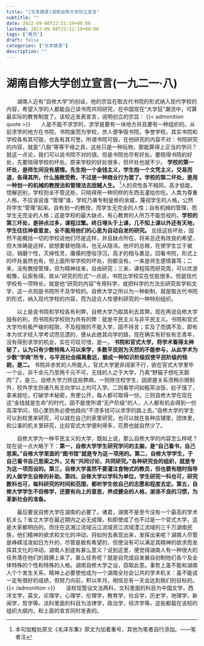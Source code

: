 ```yaml
---
title: "[文本摘录]湖南自修大学创立宣言"
subtitle: ""
date: 2022-09-08T22:51:19+08:00
lastmod: 2022-09-08T22:51:19+08:00
tags: ["教员"]
draft: false
categories: ["文本摘录"]
description: ""
---
```

# 湖南自修大学创立宣言(一九二一·八)
​&ensp;&ensp;​&ensp;&ensp;湖南人近有“自修大学”的创设，他的宗旨在取古代书院的形式纳入现代学校的内容，希望入学的人都能自己读书而共同研究，在中国现在“大学狂”潮流中，可算最实际的教育制度了。该校近发表宣言，说明创立的宗旨：
{{< admonition quote >}}
​&ensp;&ensp;​&ensp;&ensp;人是不能不求学的，求学是要有一块地方并且要有一种组织的。从前求学的地方在书院，书院废而为学校，世人便争毁书院，争誉学校。其实书院和学校各有其可毁，也各有其可誉。所谓书院可毁，在他研究的内容不对：书院研究的内容，就是“八股”等等干禄之具，这些只是一种玩物，那能算得上正当的学问？就这一点论，我们可以说书院不对的很。但是书院也尽有好处。要晓得书院的好处，先要晓得学校的坏处。原来学校的好处很多，但坏处也就不少。 **学校的第一坏处，是师生间没有感情。先生抱一个金钱主义，学生抱一个文凭主义，交易而退，各得其所，什么施教受教，不过是一种商业行为罢了。学校的第二坏处，是用一种划一的机械的教授法和管理法去戕贼人生。** [^1]人的资性各不相同，高才低能，悟解迥别，学校则全不管这些，只晓得用一种同样的东西去灌给你吃。人类为尊重人格，不应该说谁 “管理”谁，学校乃袭专制皇帝的余威，蔑视学生的人格，公然将学生“管理”起来。自有划一的教授，而学生无完全的人性；自有机械的管理，而学生无完全的人格；这是学校的最大缺点，有心教育的人所万不能忽视的。**学校的第三坏处，是钟点过多，课程过繁。终日埋头于上课，几不知上课以外还有天地，学生往往神昏意怠，全不能用他们的心思为自动自发的研究。** 总括这些坏处，固然不能概括一切的学校说他们尽是这样，并且缺点所在，将来总还有改良的希望，但大体确是这样，欲想要替他隐讳，也无从隐讳。他坏的总根，在使学生立于被动，销磨个性，灭掉性灵，庸儒的堕俗浮沉，高才的相与裹足。回看书院，形式上的坏处虽然也有，但上面所举学校的坏处，则都没有。一来是师生感情甚笃；二来，没有教授管理，但为精神往来，自由研究；三来，课程简而研究周，可以优游暇豫，玩索有得。故从“研究的形式”一点说，书院比学校实在优胜很多。但是现代学校有一项特长，就是他“研究的内容”专用科学，或把科学的方法去研究哲学和文学，这一点则是书院所不及学校的。自修大学之所以为一种新制，就是取古代书院的形式，纳入现代学校的内容，而为适合人性便利研究的一种特别组织。

​&ensp;&ensp;​&ensp;&ensp;以上是说书院和学校各有利弊，自修大学乃取其利去其弊。现在再说自修大学独有的利，而书院和学校则为共有的弊：就是平民主义与非平民主义。书院和官式大学均有极严峻的程限，不及程限的不能入学，固不待言；实及了而偶不及，即有本为优才经入学考试而见遗的，便从此绝其向学的路，现在确实有好些有志青年，没有得到求学的机会，实在可叹可惜，是一。 **书院和官式大学，将学术看得太神秘了，认为只有少数特殊人可以来学，多数平民则为天然的不能参与，从此学术为少数“学阀”所专，与平民社会隔离愈远，酿成一种知识阶级奴使平民阶级的怪剧，是二。** 书院非赤贫的人所能入，官式大学更非阔家不行，欲在官式大学里毕一个业，非千余元乃至两千元不可，无钱的人之于大学，乃真“野猫子想吃天鹅肉”了，是三。自修大学力矫这些弊病，一则除住校学生，因房屋关系须稍示限制外，校外学生则诸凡有志向学以上均可入学。二则看学问如粗茶淡饭，肚子饿了，拿来就吃，打破学术秘密，务使公开，每人都可取得一份。三则自修大学在现在这“金钱就是生命”的时代，固不能使所谓“无产阶级”的人，人人都有机会得到一份高深学问，但心里则务必使他趋向“不须多钱可以求学的路上去。”自修大学的学生可以到校里来研究，可以就在自己的家里研究，也可以就在各种店铺里，团体里，和公事的机关里研究，比较官式大学便利得多，花费也就自然少了。

​&ensp;&ensp;​&ensp;&ensp;自修大学为一种平民主义的大学，既如上说，那么自修大学的内容怎么样呢？现在说一点大略于下：**第一，自修大学学生研究学问的主脑，是“自己看书，自己思索。”自修大学里面的“图书馆”就是专为这一项用的。第二，自修大学学生，于自己看书自己思索之外，又有“共同讨论，共同研究。”各种研究会的组织，就是专为这一项而设的。第三，自修大学虽然不要灌注食物式的教员，但也要有随时指导的人做学生自修的补助。第四，自修大学以学科为单位，学生研究一科也可，研究数科也可，每科研究的时间和范围，都听学生依自己的志愿和程度去定。第五，自修大学学生不但修学，还要有向上的意思，养成健全的人格，湔涤不良的习惯，为革新社会的准备。**

​&ensp;&ensp;​&ensp;&ensp;最后要说自修大学在湖南的必要了。诸君，湖南不是至今没有一个最高的学术机关么？省立大学在最近期内之必无成理，和即使成了也不过是一个官式大学，这是大家都明白的。而住在这湘江流域沅江流域资江流域澧江流域的三千万湖南民族，他们精神的欲求和文化的冲动，将如何去表现出来，发挥出来呢？湖南人尽管是峥嵘活泼如日方升的，尽管是极有希望的，但使没有可以满足其精神的欲求而发挥其文化的冲动，湖南人到底有甚么意义？说到这里，便觉得湖南人有一种很大的任务落在他们的肩膊上来了。甚么任务呢？就是自完成自发展自创制他们各个及全体特殊的个性和特殊的人格。湖南自修大学之设，窃取此意。事势上虽不能和湖南人个个发生关系，精神上必要使他成为一个湖南全社会公共的学术机关：虽不能说一定有很好的成绩，但努力向前，积以年月，相信总有一天会达到我们的目标的。
{{< /admonition >}}
​&ensp;&ensp;​&ensp;&ensp;该校现暂设文法两科，文科里面的科目为中国文学，西洋文学，英文，论理学，心理学，伦理学，教育学，社会学，历史学，地理学，新闻学，哲学等。法科里面的科目为法律学，政治学，经济学等。这些都载在该校的组织大纲内，和上面的宣言同时发表的。

[^1]:本句加粗处原文《毛泽东集》原文为加着重号，其他为笔者自行添加。——笔者注